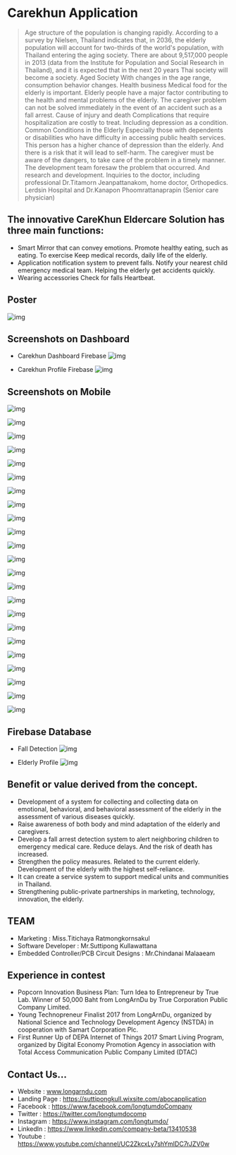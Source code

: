 # Carekhun Application 

>Age structure of the population is changing rapidly. According to a survey by Nielsen, Thailand indicates that, in 2036, the elderly population will account for two-thirds of the world's population, with Thailand entering the aging society. There are about 9,517,000 people in 2013 (data from the Institute for Population and Social Research in Thailand), and it is expected that in the next 20 years Thai society will become a society. Aged Society With changes in the age range, consumption behavior changes. Health business Medical food for the elderly is important. Elderly people have a major factor contributing to the health and mental problems of the elderly. The caregiver problem can not be solved immediately in the event of an accident such as a fall arrest. Cause of injury and death Complications that require hospitalization are costly to treat. Including depression as a condition. Common Conditions in the Elderly Especially those with dependents or disabilities who have difficulty in accessing public health services. This person has a higher chance of depression than the elderly. And there is a risk that it will lead to self-harm. The caregiver must be aware of the dangers, to take care of the problem in a timely manner. The development team foresaw the problem that occurred. And research and development. Inquiries to the doctor, including professional Dr.Titamorn Jeanpattanakom, home doctor, Orthopedics. Lerdsin Hospital and Dr.Kanapon Phoomrattanaprapin (Senior care physician) 

## The innovative CareKhun Eldercare Solution has three main functions:

- Smart Mirror that can convey emotions. Promote healthy eating, such as eating. To exercise Keep medical records, daily life of the elderly.
- Application notification system to prevent falls. Notify your nearest child emergency medical team. Helping the elderly get accidents quickly.
- Wearing accessories Check for falls Heartbeat.

## Poster

![img](https://github.com/longtumdocompany/Carekhun/blob/master/ScreenCaptureCareKhun/0.jpg)

## Screenshots on Dashboard

- Carekhun Dashboard Firebase
![img](https://github.com/longtumdocompany/Carekhun/blob/master/ScreenCaptureCareKhun/Carekhun-Dashboard-Firebase.jpg)

- Carekhun Profile Firebase
![img](https://github.com/longtumdocompany/Carekhun/blob/master/ScreenCaptureCareKhun/Carekhun-Profile-Firebase.jpg)

## Screenshots on Mobile

![img](https://github.com/longtumdocompany/Carekhun/blob/master/ScreenCaptureCareKhun/1.png)

![img](https://github.com/longtumdocompany/Carekhun/blob/master/ScreenCaptureCareKhun/2.png)

![img](https://github.com/longtumdocompany/Carekhun/blob/master/ScreenCaptureCareKhun/3.png)

![img](https://github.com/longtumdocompany/Carekhun/blob/master/ScreenCaptureCareKhun/4.png)

![img](https://github.com/longtumdocompany/Carekhun/blob/master/ScreenCaptureCareKhun/5.png)

![img](https://github.com/longtumdocompany/Carekhun/blob/master/ScreenCaptureCareKhun/6.png)

![img](https://github.com/longtumdocompany/Carekhun/blob/master/ScreenCaptureCareKhun/7.png)

![img](https://github.com/longtumdocompany/Carekhun/blob/master/ScreenCaptureCareKhun/8.png)

![img](https://github.com/longtumdocompany/Carekhun/blob/master/ScreenCaptureCareKhun/9.png)

![img](https://github.com/longtumdocompany/Carekhun/blob/master/ScreenCaptureCareKhun/10.png)

![img](https://github.com/longtumdocompany/Carekhun/blob/master/ScreenCaptureCareKhun/11.png)

![img](https://github.com/longtumdocompany/Carekhun/blob/master/ScreenCaptureCareKhun/12.png)

![img](https://github.com/longtumdocompany/Carekhun/blob/master/ScreenCaptureCareKhun/13.png)

![img](https://github.com/longtumdocompany/Carekhun/blob/master/ScreenCaptureCareKhun/14.png)

![img](https://github.com/longtumdocompany/Carekhun/blob/master/ScreenCaptureCareKhun/15.png)

![img](https://github.com/longtumdocompany/Carekhun/blob/master/ScreenCaptureCareKhun/16.png)

![img](https://github.com/longtumdocompany/Carekhun/blob/master/ScreenCaptureCareKhun/17.png)

![img](https://github.com/longtumdocompany/Carekhun/blob/master/ScreenCaptureCareKhun/18.png)

![img](https://github.com/longtumdocompany/Carekhun/blob/master/ScreenCaptureCareKhun/19.png)

![img](https://github.com/longtumdocompany/Carekhun/blob/master/ScreenCaptureCareKhun/20.png)

![img](https://github.com/longtumdocompany/Carekhun/blob/master/ScreenCaptureCareKhun/21.png)

![img](https://github.com/longtumdocompany/Carekhun/blob/master/ScreenCaptureCareKhun/22.png)

![img](https://github.com/longtumdocompany/Carekhun/blob/master/ScreenCaptureCareKhun/23.png)

## Firebase Database

- Fall Detection
![img](https://github.com/longtumdocompany/Carekhun/blob/master/ScreenCaptureCareKhun/Firebase-1.jpg)

- Elderly Profile
![img](https://github.com/longtumdocompany/Carekhun/blob/master/ScreenCaptureCareKhun/Firebase-2.jpg)

## Benefit or value derived from the concept.
- Development of a system for collecting and collecting data on emotional, behavioral, and behavioral assessment of the elderly in the assessment of various diseases quickly.
- Raise awareness of both body and mind adaptation of the elderly and caregivers.
- Develop a fall arrest detection system to alert neighboring children to emergency medical care. Reduce delays. And the risk of death has increased.
- Strengthen the policy measures. Related to the current elderly. Development of the elderly with the highest self-reliance.
- It can create a service system to support medical units and communities in Thailand.
- Strengthening public-private partnerships in marketing, technology, innovation, the elderly.

## TEAM
- Marketing : Miss.Titichaya Ratmongkornsakul
- Software Developer : Mr.Suttipong Kullawattana
- Embedded Controller/PCB Circuit Designs : Mr.Chindanai Malaaeam

## Experience in contest 
- Popcorn Innovation Business Plan: Turn Idea to Entrepreneur by True Lab. Winner of 50,000 Baht from LongArnDu by True Corporation Public Company Limited. 
- Young Technopreneur Finalist 2017 from LongArnDu, organized by National Science and Technology Development Agency (NSTDA) in cooperation with Samart Corporation Plc. 
- First Runner Up of DEPA Internet of Things 2017 Smart Living Program, organized by Digital Economy Promotion Agency in association with Total Access Communication Public Company Limited (DTAC)

## Contact Us... 
- Website : www.longarndu.com 
- Landing Page : https://suttipongkull.wixsite.com/abocapplication 
- Facebook : https://www.facebook.com/longtumdoCompany 
- Twitter : https://twitter.com/longtumdocomp 
- Instagram : https://www.instagram.com/longtumdo/ 
- LinkedIn : https://www.linkedin.com/company-beta/13410538 
- Youtube : https://www.youtube.com/channel/UC2ZkcxLy7shYmIDC7rJZV0w
